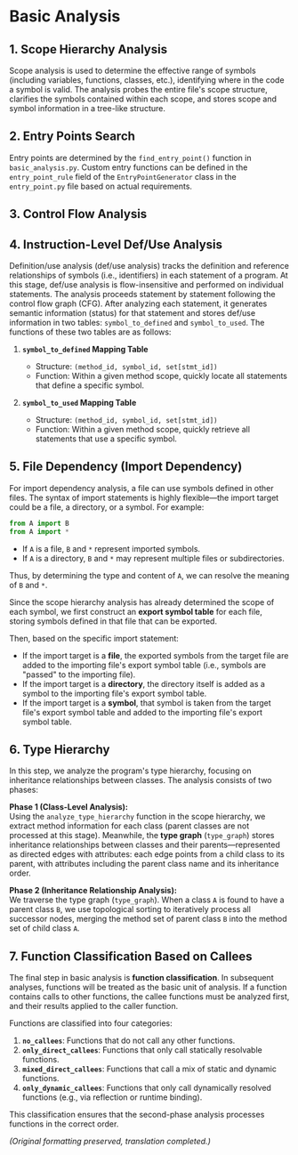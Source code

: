 # **Basic Analysis**

## 1. **Scope Hierarchy Analysis**

Scope analysis is used to determine the effective range of symbols (including variables, functions, classes, etc.), identifying where in the code a symbol is valid. The analysis probes the entire file's scope structure, clarifies the symbols contained within each scope, and stores scope and symbol information in a tree-like structure.

## 2. **Entry Points Search**

Entry points are determined by the `find_entry_point()` function in `basic_analysis.py`. Custom entry functions can be defined in the `entry_point_rule` field of the `EntryPointGenerator` class in the `entry_point.py` file based on actual requirements.

## 3. **Control Flow Analysis**

## 4. **Instruction-Level Def/Use Analysis**

Definition/use analysis (def/use analysis) tracks the definition and reference relationships of symbols (i.e., identifiers) in each statement of a program. At this stage, def/use analysis is flow-insensitive and performed on individual statements. The analysis proceeds statement by statement following the control flow graph (CFG). After analyzing each statement, it generates semantic information (status) for that statement and stores def/use information in two tables: `symbol_to_defined` and `symbol_to_used`. The functions of these two tables are as follows:

1. **`symbol_to_defined` Mapping Table**  
   - Structure: `(method_id, symbol_id, set[stmt_id])`  
   - Function: Within a given method scope, quickly locate all statements that define a specific symbol.

2. **`symbol_to_used` Mapping Table**  
   - Structure: `(method_id, symbol_id, set[stmt_id])`  
   - Function: Within a given method scope, quickly retrieve all statements that use a specific symbol.

## 5. **File Dependency (Import Dependency)**

For import dependency analysis, a file can use symbols defined in other files. The syntax of import statements is highly flexible—the import target could be a file, a directory, or a symbol. For example:

```python
from A import B  
from A import *  
```

- If `A` is a file, `B` and `*` represent imported symbols.  
- If `A` is a directory, `B` and `*` may represent multiple files or subdirectories.  

Thus, by determining the type and content of `A`, we can resolve the meaning of `B` and `*`.  

Since the scope hierarchy analysis has already determined the scope of each symbol, we first construct an **export symbol table** for each file, storing symbols defined in that file that can be exported.  

Then, based on the specific import statement:  
- If the import target is a **file**, the exported symbols from the target file are added to the importing file's export symbol table (i.e., symbols are "passed" to the importing file).  
- If the import target is a **directory**, the directory itself is added as a symbol to the importing file's export symbol table.  
- If the import target is a **symbol**, that symbol is taken from the target file's export symbol table and added to the importing file's export symbol table.  

## 6. **Type Hierarchy**

In this step, we analyze the program's type hierarchy, focusing on inheritance relationships between classes. The analysis consists of two phases:  

**Phase 1 (Class-Level Analysis):**  
Using the `analyze_type_hierarchy` function in the scope hierarchy, we extract method information for each class (parent classes are not processed at this stage). Meanwhile, the **type graph** (`type_graph`) stores inheritance relationships between classes and their parents—represented as directed edges with attributes: each edge points from a child class to its parent, with attributes including the parent class name and its inheritance order.  

**Phase 2 (Inheritance Relationship Analysis):**  
We traverse the type graph (`type_graph`). When a class `A` is found to have a parent class `B`, we use topological sorting to iteratively process all successor nodes, merging the method set of parent class `B` into the method set of child class `A`.  

## 7. **Function Classification Based on Callees**

The final step in basic analysis is **function classification**. In subsequent analyses, functions will be treated as the basic unit of analysis. If a function contains calls to other functions, the callee functions must be analyzed first, and their results applied to the caller function.  

Functions are classified into four categories:  
1. **`no_callees`**: Functions that do not call any other functions.  
2. **`only_direct_callees`**: Functions that only call statically resolvable functions.  
3. **`mixed_direct_callees`**: Functions that call a mix of static and dynamic functions.  
4. **`only_dynamic_callees`**: Functions that only call dynamically resolved functions (e.g., via reflection or runtime binding).  

This classification ensures that the second-phase analysis processes functions in the correct order.  

*(Original formatting preserved, translation completed.)*
